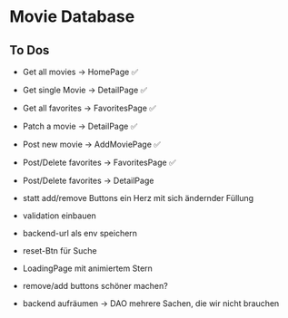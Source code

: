 # Movie Database

## To Dos

- Get all movies -> HomePage ✅
- Get single Movie -> DetailPage ✅
- Get all favorites -> FavoritesPage ✅
- Patch a movie -> DetailPage ✅
- Post new movie -> AddMoviePage ✅
- Post/Delete favorites -> FavoritesPage ✅
- Post/Delete favorites -> DetailPage

- statt add/remove Buttons ein Herz mit sich ändernder Füllung
- validation einbauen
- backend-url als env speichern
- reset-Btn für Suche
- LoadingPage mit animiertem Stern
- remove/add buttons schöner machen?
- backend aufräumen -> DAO mehrere Sachen, die wir nicht brauchen
